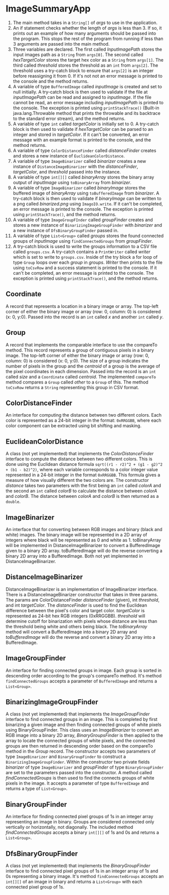 # ImageSummaryApp

1. The main method takes in a `String[]` of *args* to use in the application.
2. An if statement checks whether the length of *args* is less than 3. If so, it prints out an example of how many arguments should be passed into the program. This stops the rest of the program from running if less than 3 arguments are passed into the main method.
3. Three variables are declared. The first called *InputImagePath* stores the input images path as a `String` from `args[0]`. The second called *hexTargetColor* stores the target hex color as a `String` from `args[1]`. The third called *threshold* stores the threshold as an `int` from `args[2]`. The threshold uses a try-catch block to ensure that `args[2]` is an integer before reassigning it from 0. If it's not not an error message is printed to the console and the method returns.
4. A variable of type `BufferedImage` called *inputImage* is created and set to null initially. A try-catch block is then used to validate if the file at *inputImagePath* can be read and assigned to *inputImage*. If the file cannot be read, an error message including *inputImagePath* is printed to the console. The exception is printed using `printStackTrace()` (Built-in java.lang.Throwable method that prints the throwable and its backtrace to the standard error stream), and the method returns.
5. A variable of type `int` called *targetColor* is initially set to 0. A try-catch block is then used to validate if *hexTargetColor* can be parsed to an integer and stored in *targetColor*. If it can't be converted, an error message with an example format is printed to the console, and the method returns.
6. A variable of type `ColorDistanceFinder` called *distanceFinder* creates and stores a new instance of `EuclideanColorDistance`.
7. A variable of type `ImageBinarizer` called *binarizer* creates a new instance of `DistanceImageBinarizer` with the *distanceFinder*, *targetColor*, and *threshold* passed into the instance.
8. A variable of type `int[][]` called *binaryArray* stores the binary array output of *inputImage* using `toBinaryArray` from *binarizer*.
9. A variable of type `ImageBinarizer` called *binaryImage* stores the buffered image of *binaryArray* using `toBufferedImage` from *binarizer*. A try-catch block is then used to validate if *binaryImage* can be written to a png called *binarized.png* using `ImagoIO.write`. If it can't be completed, an error message is printed to the console. The exception is printed using `printStackTrace()`, and the method returns.
10. A variable of type `ImageGroupFInder` called *groupFinder* creates and stores a new instance of `BinarizingImageGroupFinder` with *binarizer* and a new instance of `DfsBinaryGroupFinder` passed in.
11. A variable of type `List<Group>` called *groups* stores the found connected groups of *inputImage* using `findConnectedGroups` from *groupFinder*.
12. A try-catch block is used to write the groups information to a CSV file called `groups.csv`. A try-catch contains a `PrintWriter` called *writer* which is set to write to `groups.csv`. Inside of the try block a for loop of type `Group` loops over each *group* in *groups*. *Writer* then prints to the file using `toCsvRow` and a success statement is printed to the console. If it can't be completed, an error message is printed to the console. The exception is printed using `printStackTrace()`, and the method returns.

## Coordinate
A record that represents a location in a binary image or array. The top-left corner of either the binary image or array (row: 0, column: 0) is considered (x: 0, y:0). Passed into the record is an `int` called *x* and another `int` called *y*.

## Group
A record that implements the comparable interface to use the compareTo method. This record represents a group of contiguous pixels in a binary image. The top-left corner of either the binary image or array (row: 0, column: 0) is considered (x: 0, y:0). The size of a group indicates the number of pixels in the group and the *centroid* of a group is the average of the pixel coordinates in each dimension. Passed into the record is an `int` called *size* and a `Coordinate` called *centroid*. The implemented `compareTo` method compares a `Group` called *other* to a `Group` of this. The method `toCsvRow` returns a `String` representing this group in CSV format.

## ColorDistanceFinder
An interface for computing the distance between two different colors. Each color is represented as a 24-bit integer in the format: `0xRRGGBB`, where each color component can be extracted using bit shifting and masking. 

## EuclideanColorDistance
A class (not yet implemented) that implements the *ColorDistanceFinder* interface to compute the distance between two different colors. This is done using the Euclidean distance formula `sqrt((r1 - r2)^2 + (g1 - g2)^2 + (b1 - b2)^2)`, where each variable corresponds to a color integer value represented in a 24-bit integer in the format `0xRRGGBB`. This formula gives a measure of how visually different the two colors are. The constructor *distance* takes two parameters with the first being an `int` called *colorA* and the second an `int` called *colorB* to calculate the distance between *colorA* and *colorB*. The distance between *colorA* and *colorB* is then returned as a `double`.

## ImageBinarizer
An interface that for converting between RGB images and binary (black and white) images. The binary image will be represented in a 2D array of integers where black will be represented as 0 and white as 1. toBinaryArray will be implemented in DistanceImageBinarizer to convert a BufferedImage given to a binary 2D array. toBufferedImage will do the reverse converting a binary 2D array into a BufferedImage. Both not yet implemented in DistanceImageBinarizer.

## DistanceImageBinarizer
DistanceImageBinarizer is an implementation of ImageBinarizer interface. There is a DistanceImageBinarizer constructor that takes in three params. The params are ColorDistanceFinder *distanceFinder* (given), int *threshold*, and int *targetColor*. The *distanceFinder* is used to find the Euclidean difference between the pixel's color and target color. *targetColor* is represented as 24-bit hex RGB integers (0xRRGGBB). *threshold* will determine cutoff for binarization with pixels whose distance are less than the threshold being white and others being black. The *toBinaryArray* method will convert a BufferedImage into a binary 2D array and *toBufferedImage* will do the reverse and convert a binary 2D array into a BufferedImage.

## ImageGroupFinder
An interface for finding connected groups in image. Each group is sorted in descending order according to the group's compareTo method. It's method `findConnectedGroups` accepts a parameter of `BufferedImage` and returns a `List<Group>`.

## BinarizingImageGroupFinder
A class (not yet implemented) that implements the *ImageGroupFinder* interface to find connected groups in an image. This is completed by first binarizing a given image and then finding connected groups of white pixels using BinaryGroupFinder. This class uses an *ImageBinarizer* to convert an RGB image into a binary 2D array,  *BinaryGroupsFinder* is then applied to the array to locate the connected groups of white pixels, and the connected groups are then returned in descending order based on the compareTo method in the *Group* record. The constructor accepts two parameters of type `ImageBinarizer` and `BinaryGroupFinder` to construct a `BinarizingImageGroupFinder`. Within the constructor two private fields *binarizer* of type `ImageBinarizer` and *groupFinder* of type `BinaryGroupFinder` are set to the parameters passed into the constructor. A method called *findConnectedGroups* is then used to find the connects groups of white pixels in the image. It accepts a parameter of type `BufferedImage` and returns a type of `List<Group>`.

## BinaryGroupFinder
An interface for finding connected pixel groups of 1s in an integer array representing an image in binary. Groups are considered connected only vertically or horizontally, not diagonally. The included method *findConnectedGroups* accepts a binary `int[][]` of 1s and 0s and returns a `List<Group>`.

## DfsBinaryGroupFinder
A class (not yet implemented) that implements the *BinaryGroupFinder* interface to find connected pixel groups of 1s in an integer array of 1s and 0s representing a binary image. It's method `findConnectedGroups` accepts an `int[][]` of an image in binary and returns a `List<Group>` with each connected pixel group of 1s. 